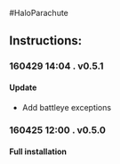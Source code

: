 #HaloParachute  
## Instructions:   
### 160429 14:04 . v0.5.1  
#### Update  
* Add battleye exceptions   

### 160425 12:00 . v0.5.0  
#### Full installation